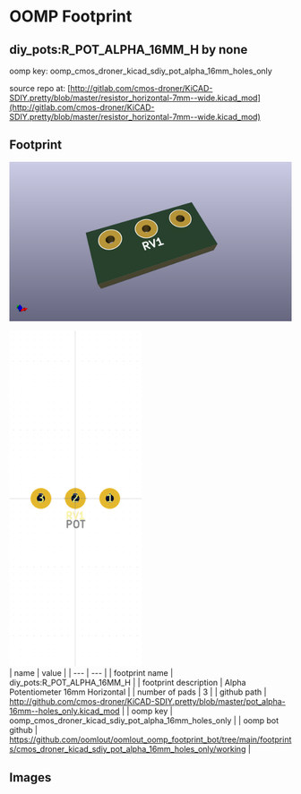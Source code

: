 # OOMP Footprint  
## diy_pots:R_POT_ALPHA_16MM_H  by none  
  
oomp key: oomp_cmos_droner_kicad_sdiy_pot_alpha_16mm_holes_only  
  
source repo at: [http://gitlab.com/cmos-droner/KiCAD-SDIY.pretty/blob/master/resistor_horizontal-7mm--wide.kicad_mod](http://gitlab.com/cmos-droner/KiCAD-SDIY.pretty/blob/master/resistor_horizontal-7mm--wide.kicad_mod)  
## Footprint  
  
[![working_kicad_pcb_3d.png](working_kicad_pcb_3d_600.png)](working_kicad_pcb_3d.png)  
  
[![working.png](working_600.png)](working.png)  
| name | value | 
| --- | --- | 
| footprint name | diy_pots:R_POT_ALPHA_16MM_H | 
| footprint description | Alpha Potentiometer 16mm Horizontal | 
| number of pads | 3 | 
| github path | http://github.com/cmos-droner/KiCAD-SDIY.pretty/blob/master/pot_alpha-16mm--holes_only.kicad_mod | 
| oomp key | oomp_cmos_droner_kicad_sdiy_pot_alpha_16mm_holes_only | 
| oomp bot github | https://github.com/oomlout/oomlout_oomp_footprint_bot/tree/main/footprints/cmos_droner_kicad_sdiy_pot_alpha_16mm_holes_only/working | 
## Images  
